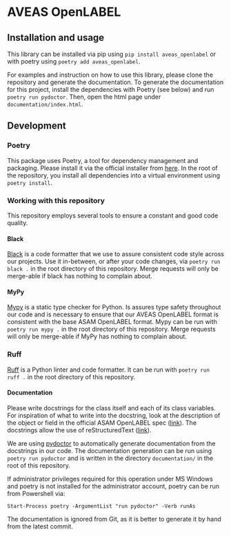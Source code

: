 # AVEAS OpenLABEL

## Installation and usage

This library can be installed via pip using `pip install aveas_openlabel` or with poetry using `poetry add aveas_openlabel`.

For examples and instruction on how to use this library, please clone the repository and generate the documentation. 
To generate the documentation for this project, install the dependencies with Poetry (see below) and run `poetry run pydoctor`. 
Then, open the html page under `documentation/index.html`. 


## Development
### Poetry
This package uses Poetry, a tool for dependency management and packaging. 
Please install it via the official installer from [here](https://python-poetry.org/docs/).
In the root of the repository, you install all dependencies into a virtual environment using `poetry install`. 

### Working with this repository
This repository employs several tools to ensure a constant and good code quality. 

#### Black
[Black](https://black.readthedocs.io/en/stable/index.html) is a code formatter that we use to assure consistent code style across our projects. 
Use it in-between, or after your code changes, via `poetry run black .` in the root directory of this repository. 
Merge requests will only be merge-able if black has nothing to complain about. 

#### MyPy
[Mypy](https://mypy.readthedocs.io/en/stable/) is a static type checker for Python. 
Is assures type safety throughout our code and is necessary to ensure that our AVEAS OpenLABEL format is consistent 
with the base ASAM OpenLABEL format. 
Mypy can be run with `poetry run mypy .` in the root directory of this repository.
Merge requests will only be merge-able if MyPy has nothing to complain about. 

### Ruff
[Ruff](https://docs.astral.sh/ruff/) is a Python linter and code formatter.
It can be run with `poetry run ruff .` in the root directory of this repository.

#### Documentation
Please write docstrings for the class itself and each of its class variables. 
For inspiration of what to write into the docstring, look at the description of the object or field 
in the official ASAM OpenLABEL spec ([link](https://www.asam.net/project-detail/asam-openlabel-v100/)). 
The docstrings allow the use of reStructuredText ([link](https://pydoctor.readthedocs.io/en/latest/docformat/restructuredtext.html)).

We are using [pydoctor](https://pydoctor.readthedocs.io/en/latest/index.html) to automatically generate documentation from the docstrings in our code. 
The documentation generation can be run using `poetry run pydoctor` and is written in the directory `documentation/` 
in the root of this repository.

If administrator privileges required for this operation under MS Windows and poetry is not installed for the administrator account, poetry can be run from Powershell via:

```Start-Process poetry -ArgumentList "run pydoctor" -Verb runAs```

The documentation is ignored from Git, as it is better to generate it by hand from the latest commit. 
